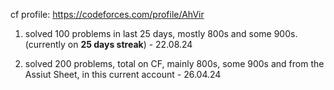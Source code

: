 cf profile: https://codeforces.com/profile/AhVir

1. solved 100 problems in last 25 days, mostly 800s and some 900s.(currently on <b>25 days streak</b>) - 22.08.24

2. solved 200 problems, total on CF, mainly 800s, some 900s and from the Assiut Sheet, in this current account - 26.04.24
